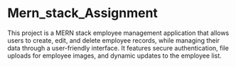 # Mern_stack_Assignment
This project is a MERN stack employee management application that allows users to create, edit, and delete employee records, while managing their data through a user-friendly interface. It features secure authentication, file uploads for employee images, and dynamic updates to the employee list.
